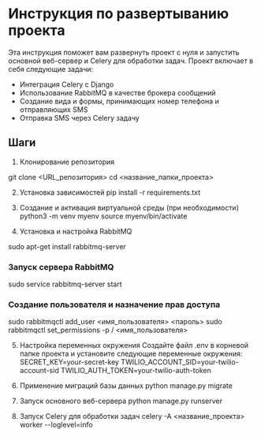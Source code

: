 # Инструкция по развертыванию проекта

Эта инструкция поможет вам развернуть проект с нуля и запустить основной веб-сервер и Celery для обработки задач. Проект включает в себя следующие задачи:
- Интеграция Celery с Django
- Использование RabbitMQ в качестве брокера сообщений
- Создание вида и формы, принимающих номер телефона и отправляющих SMS
- Отправка SMS через Celery задачу

## Шаги

1. Клонирование репозитория

git clone <URL_репозитория>
cd <название_папки_проекта>

2. Установка зависимостей
pip install -r requirements.txt

3. Создание и активация виртуальной среды (при необходимости)
python3 -m venv myenv
source myenv/bin/activate

4. Установка и настройка RabbitMQ

sudo apt-get install rabbitmq-server
### Запуск сервера RabbitMQ
sudo service rabbitmq-server start
### Создание пользователя и назначение прав доступа
sudo rabbitmqctl add_user <имя_пользователя> <пароль>
sudo rabbitmqctl set_permissions -p / <имя_пользователя> 

5. Настройка переменных окружения
Создайте файл .env в корневой папке проекта и установите следующие переменные окружения:
SECRET_KEY=your-secret-key
TWILIO_ACCOUNT_SID=your-twilio-account-sid
TWILIO_AUTH_TOKEN=your-twilio-auth-token

6. Применение миграций базы данных
python manage.py migrate

7. Запуск основного веб-сервера
python manage.py runserver

8. Запуск Celery для обработки задач
celery -A <название_проекта> worker --loglevel=info
